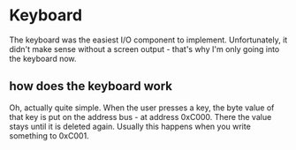 # Keyboard
The keyboard was the easiest I/O component to implement. Unfortunately, it didn't make sense without a screen output - 
that's why I'm only going into the keyboard now.

## how does the keyboard work
Oh, actually quite simple. When the user presses a key, the byte value of that key is put on the address bus - 
at address 0xC000. There the value stays until it is deleted again. Usually this happens when you write something to 0xC001.
